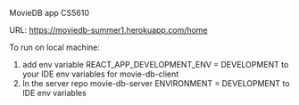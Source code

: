 MovieDB app
CS5610

URL: https://moviedb-summer1.herokuapp.com/home

To run on local machine:
1. add env variable REACT_APP_DEVELOPMENT_ENV = DEVELOPMENT to your IDE env variables for movie-db-client 
2. In the server repo movie-db-server ENVIRONMENT = DEVELOPMENT to IDE env variables